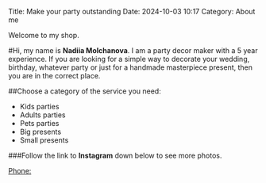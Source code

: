 Title: Make your party outstanding
Date: 2024-10-03 10:17
Category: About me

Welcome to my shop.

#Hi, my name is **Nadiia Molchanova**. I am a party decor maker with a 5 year experience. If you are looking for a simple way to decorate your wedding, birthday, whatever party or just for a handmade masterpiece present, then you are in the correct place. 

##Choose a category of the service you need:

* Kids parties
* Adults parties
* Pets parties
* Big presents
* Small presents

###Follow the link to **Instagram** down below to see more photos.

[Phone: ](tel:+4407435408514)